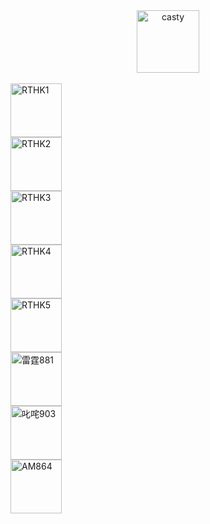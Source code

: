 <html>
<head>
<title>casty</title>
</head>

<body>
  <center>
  <img src="https://raw.githubusercontent.com/Jac00000b/casty/master/5B1C6F6C-3FE1-4F66-9DCC-24C8604FA518.png" alt="casty" width="100" height="100"></center>
<br>
<a href="../casty/rthk1.html"><img src="https://upload.wikimedia.org/wikipedia/zh/d/db/RTHK_Radio_1_Logo_%282019%29.svg" width="82" height="86" title="RTHK1" alt="RTHK1"></a>
<br>
<a href="../casty/rthk2.html"><img src="https://upload.wikimedia.org/wikipedia/zh/b/b6/RTHK_Radio_2_Logo_%282019%29.svg" width="82" height="86" title="RTHK2" alt="RTHK2"></a>
<br>
<a href="../casty/rthk3.html"><img src="https://upload.wikimedia.org/wikipedia/zh/4/48/RTHK_Radio_3_Logo_%282019%29.svg" width="82" height="86" title="RTHK3" alt="RTHK3"></a>
<br>
<a href="../casty/rthk4.html"><img src="https://upload.wikimedia.org/wikipedia/zh/9/9f/RTHK_Radio_4_Logo_%282019%29.svg" width="82" height="86" title="RTHK4" alt="RTHK4"></a>
<br>
<a href="../casty/rthk5.html"><img src="https://upload.wikimedia.org/wikipedia/zh/f/fb/RTHK_Radio_5_Logo_%282019%29.svg" width="82" height="86" title="RTHK5" alt="RTHK5"></a>
<br>
<a href="../casty/881.html"><img src="https://upload.wikimedia.org/wikipedia/zh/5/52/CR1_Logo.svg" width="82" height="86" title="雷霆881" alt="雷霆881"></a>
<br>
<a href="../casty/903.html"><img src="https://upload.wikimedia.org/wikipedia/zh/3/31/CR2_Logo.svg" width="82" height="86" title="叱咤903" alt="叱咤903"></a>
<br>
<a href="../casty/AM864.html"><img src="https://upload.wikimedia.org/wikipedia/zh/c/cc/AM864.svg" width="82" height="86" title="AM864" alt="AM864"></a>

</body>

</html>
